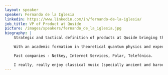 ```yaml
---
layout: speaker
speaker: Fernando de la Iglesia
linkedin: https://www.linkedin.com/in/fernando-de-la-iglesia/
job_title: VP of Product at Quside
picture: /images/speakers/fernando_de_la_iglesia.jpg
biography: |
    Strategic and tactical definition of products at Quside bringing the amazing technology created in our labs to real life to help our customers to enhance their security posture specially against the quantum threats.

    With an academic formation in theoretical quantum physics and experience in software quality assurance and infrastructure and services architectures for cloud computing, I'm passionate about bringing together quantum technologies and infrastructure (security, networks) services.

    Past companies - Netkey, Internet Services, Polar, Telefónica.

    I really, really enjoy classical music (specially ancient and baroque) and arts ... and also keep learning on theoretical quantum physics, cosmology, etc.
---
```


